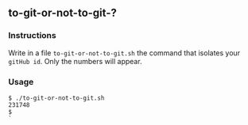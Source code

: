 ## to-git-or-not-to-git-?

### Instructions

Write in a file `to-git-or-not-to-git.sh` the command that isolates your `gitHub id`.
Only the numbers will appear.

### Usage

```console
$ ./to-git-or-not-to-git.sh
231748
$
`
```
